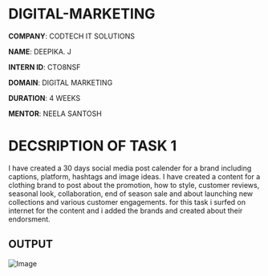 # DIGITAL-MARKETING

**COMPANY**: CODTECH IT SOLUTIONS

**NAME**: DEEPIKA. J

**INTERN ID**: CTO8NSF

**DOMAIN**: DIGITAL MARKETING

**DURATION**: 4 WEEKS

**MENTOR**: NEELA SANTOSH

# DECSRIPTION OF TASK 1
 I have created a 30 days social media post calender for a brand including captions, platform, hashtags and image ideas. I have created a content for a clothing brand to post about the promotion, how to style, customer reviews, seasonal look, collaboration, end of season sale and about launching new collections and various customer engagements. for this task i surfed on internet for the content and i added the brands and created about their endorsment.

 ## OUTPUT

 ![Image](https://github.com/user-attachments/assets/59838222-7150-4f84-b871-d41766249d14)
